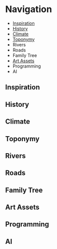 # Navigation
- [Inspiration](#inspiration)
- [History](#history)
- [Climate](#climate)
- [Toponymy](#toponymy)
- Rivers
- Roads
- Family Tree
- [Art Assets](#art-assets)
- Programming
- AI

## Inspiration

## History

## Climate

## Toponymy

## Rivers

## Roads

## Family Tree

## Art Assets

## Programming

## AI
